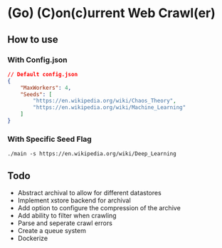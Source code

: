 # (Go) (C)on(c)urrent Web Crawl(er)

## How to use

### With Config.json

```JSON
// Default config.json
{
    "MaxWorkers": 4,
	"Seeds": [
		"https://en.wikipedia.org/wiki/Chaos_Theory",
		"https://en.wikipedia.org/wiki/Machine_Learning"
	]
}
```

### With Specific Seed Flag

```./main -s https://en.wikipedia.org/wiki/Deep_Learning```

## Todo
- Abstract archival to allow for different datastores
- Implement xstore backend for archival
- Add option to configure the compression of the archive
- Add ability to filter when crawling
- Parse and seperate crawl errors
- Create a queue system
- Dockerize
